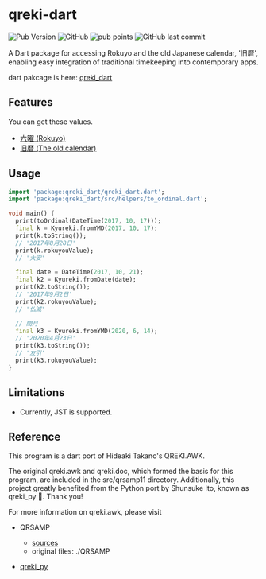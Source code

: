 # qreki-dart

![Pub Version](https://img.shields.io/pub/v/qreki_dart?color=blue)
![GitHub](https://img.shields.io/github/license/Anishishi/qreki-dart)
![pub points](https://img.shields.io/pub/points/qreki_dart?logo=dart)
![GitHub last commit](https://img.shields.io/github/last-commit/Anishishi/qreki-dart?color=purple)

A Dart package for accessing Rokuyo and the old Japanese calendar, '旧暦', enabling easy integration of traditional timekeeping into contemporary apps.

dart pakcage is here: [qreki_dart](https://pub.dev/packages/qreki_dart)

## Features

You can get these values.

- [六曜 (Rokuyo)](https://ja.wikipedia.org/wiki/%E5%85%AD%E6%9B%9C)
- [旧暦 (The old calendar)](https://ja.wikipedia.org/wiki/%E6%97%A7%E6%9A%A6)

## Usage

```dart
import 'package:qreki_dart/qreki_dart.dart';
import 'package:qreki_dart/src/helpers/to_ordinal.dart';

void main() {
  print(toOrdinal(DateTime(2017, 10, 17)));
  final k = Kyureki.fromYMD(2017, 10, 17);
  print(k.toString());
  // '2017年8月28日'
  print(k.rokuyouValue);
  // '大安'

  final date = DateTime(2017, 10, 21);
  final k2 = Kyureki.fromDate(date);
  print(k2.toString());
  // '2017年9月2日'
  print(k2.rokuyouValue);
  // '仏滅'

  // 閏月
  final k3 = Kyureki.fromYMD(2020, 6, 14);
  // '2020年4月23日'
  print(k3.toString());
  // '友引'
  print(k3.rokuyouValue);
}
```

## Limitations

- Currently, JST is supported.

## Reference

This program is a dart port of Hideaki Takano's QREKI.AWK.

The original qreki.awk and qreki.doc, which formed the basis for this program, are included in the src/qrsamp11 directory. Additionally, this project greatly benefited from the Python port by Shunsuke Ito, known as qreki_py 🎉. Thank you!

For more information on qreki.awk, please visit

- QRSAMP

  - [sources](https://www.vector.co.jp/soft/dos/personal/se016093.html)
  - original files: ./QRSAMP

- [qreki_py](https://github.com/fgshun/qreki_py/tree/master)
